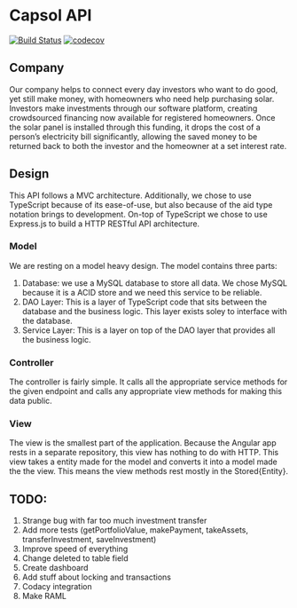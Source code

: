 # Capsol API

[![Build Status](https://travis-ci.org/ryan-bradford/Solar-API.svg?branch=master)](https://travis-ci.org/ryan-bradford/Solar-API) [![codecov](https://codecov.io/gh/ryan-bradford/Solar-API/branch/master/graph/badge.svg)](https://codecov.io/gh/ryan-bradford/Solar-API)

## Company

Our company helps to connect every day investors who want to do good, yet still make money, with homeowners who need help purchasing solar. Investors make investments through our software platform, creating crowdsourced financing now available for registered homeowners. Once the solar panel is installed through this funding, it drops the cost of a person’s electricity bill significantly, allowing the saved money to be returned back to both the investor and the homeowner at a set interest rate. 

## Design

This API follows a MVC architecture. Additionally, we chose to use TypeScript because of its ease-of-use, but also because of the aid type notation brings to development. On-top of TypeScript we chose to use Express.js to build a HTTP RESTful API architecture. 

### Model
We are resting on a model heavy design. The model contains three parts:

1. Database: we use a MySQL database to store all data. We chose MySQL because it is a ACID store and we need this service to be reliable.
2. DAO Layer: This is a layer of TypeScript code that sits between the database and the business logic. This layer exists soley to interface with the database.
3. Service Layer: This is a layer on top of the DAO layer that provides all the business logic.

### Controller
The controller is fairly simple. It calls all the appropriate service methods for the given endpoint and calls any appropriate view methods for making this data public.

### View
The view is the smallest part of the application. Because the Angular app rests in a separate repository, this view has nothing to do with HTTP. This view takes a entity made for the model and converts it into a model made the the view. This means the view methods rest mostly in the Stored{Entity}.

## TODO:

1. Strange bug with far too much investment transfer<br>
2. Add more tests (getPortfolioValue, makePayment, takeAssets, transferInvestment, saveInvestment)<br>
3. Improve speed of everything<br>
4. Change deleted to table field<br>
5. Create dashboard<br>
6. Add stuff about locking and transactions<br>
7. Codacy integration<br>
8. Make RAML<br>
